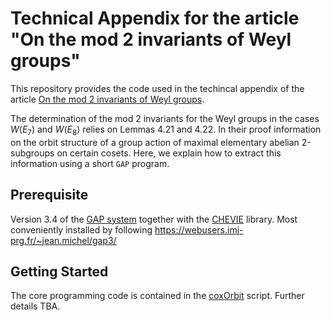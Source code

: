 # Technical Appendix for the article "On the mod 2 invariants of Weyl groups"

This repository provides the code used in the techincal appendix of the article [On the mod 2 invariants of Weyl groups](https://arxiv.org/abs/1805.04670). 

The determination of the mod 2 invariants for the Weyl groups in the cases $W(E_7)$ and $W(E_8)$ relies on Lemmas 4.21 and 4.22. In their proof information on the orbit structure of a group action of maximal elementary abelian 2-subgroups on certain cosets. Here, we explain how to extract this information using a short `GAP` program.


## Prerequisite

Version 3.4 of the [GAP system](https://www.gap-system.org) together with the [CHEVIE](http://www.math.rwth-aachen.de/~CHEVIE/) library. Most conveniently installed by following https://webusers.imj-prg.fr/~jean.michel/gap3/

## Getting Started

The core programming code is contained in the [coxOrbit](./coxOrbit) script. Further details TBA.
